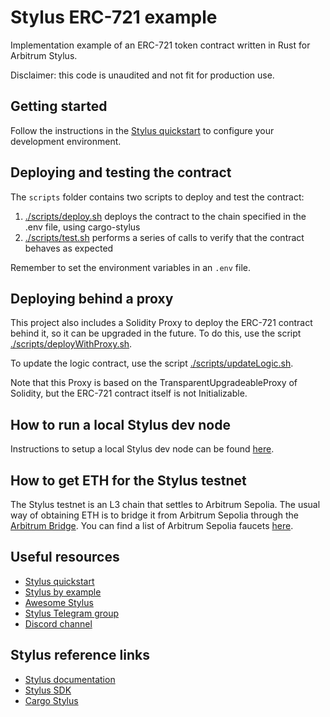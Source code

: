 # Stylus ERC-721 example

Implementation example of an ERC-721 token contract written in Rust for Arbitrum Stylus.

Disclaimer: this code is unaudited and not fit for production use.

## Getting started

Follow the instructions in the [Stylus quickstart](https://docs.arbitrum.io/stylus/stylus-quickstart) to configure your development environment.

## Deploying and testing the contract

The `scripts` folder contains two scripts to deploy and test the contract:

1. [./scripts/deploy.sh](./scripts/deploy.sh) deploys the contract to the chain specified in the .env file, using cargo-stylus
2. [./scripts/test.sh](./scripts/test.sh) performs a series of calls to verify that the contract behaves as expected 

Remember to set the environment variables in an `.env` file.

## Deploying behind a proxy

This project also includes a Solidity Proxy to deploy the ERC-721 contract behind it, so it can be upgraded in the future. To do this, use the script [./scripts/deployWithProxy.sh](./scripts/deployWithProxy.sh).

To update the logic contract, use the script [./scripts/updateLogic.sh](./scripts/updateLogic.sh).

Note that this Proxy is based on the TransparentUpgradeableProxy of Solidity, but the ERC-721 contract itself is not Initializable.

## How to run a local Stylus dev node

Instructions to setup a local Stylus dev node can be found [here](https://docs.arbitrum.io/stylus/how-tos/local-stylus-dev-node).

## How to get ETH for the Stylus testnet

The Stylus testnet is an L3 chain that settles to Arbitrum Sepolia. The usual way of obtaining ETH is to bridge it from Arbitrum Sepolia through the [Arbitrum Bridge](https://bridge.arbitrum.io/?destinationChain=stylus-testnet&sourceChain=arbitrum-sepolia). You can find a list of Arbitrum Sepolia faucets [here](https://docs.arbitrum.io/stylus/reference/testnet-information#faucets).

## Useful resources

- [Stylus quickstart](https://docs.arbitrum.io/stylus/stylus-quickstart)
- [Stylus by example](https://arbitrum-stylus-by-example.vercel.app/)
- [Awesome Stylus](https://github.com/OffchainLabs/awesome-stylus)
- [Stylus Telegram group](https://t.me/arbitrum_stylus)
- [Discord channel](https://discord.com/channels/585084330037084172/1146789176939909251)

## Stylus reference links

- [Stylus documentation](https://docs.arbitrum.io/stylus/stylus-gentle-introduction)
- [Stylus SDK](https://github.com/OffchainLabs/stylus-sdk-rs)
- [Cargo Stylus](https://github.com/OffchainLabs/cargo-stylus)
